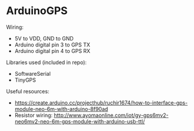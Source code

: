 # ArduinoGPS

Wiring:
 * 5V to VDD, GND to GND
 * Arduino digital pin 3 to GPS TX
 * Arduino digital pin 4 to GPS RX

Libraries used (included in repo):
 * SoftwareSerial
 * TinyGPS
 
Useful resources:
 * https://create.arduino.cc/projecthub/ruchir1674/how-to-interface-gps-module-neo-6m-with-arduino-8f90ad
 * Resistor wiring: http://www.ayomaonline.com/iot/gy-gps6mv2-neo6mv2-neo-6m-gps-module-with-arduino-usb-ttl/
